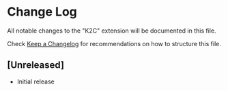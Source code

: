 # Change Log

All notable changes to the "K2C" extension will be documented in this file.

Check [Keep a Changelog](http://keepachangelog.com/) for recommendations on how to structure this file.

## [Unreleased]

- Initial release
